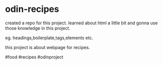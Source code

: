 # odin-recipes

created a repo for this project.
learned about html a little bit and gonna use those knowledge in this project.

 eg. headings,boilerplate,tags,elements etc.

 this project is about webpage for recipes.


 #food #recipes #odinproject